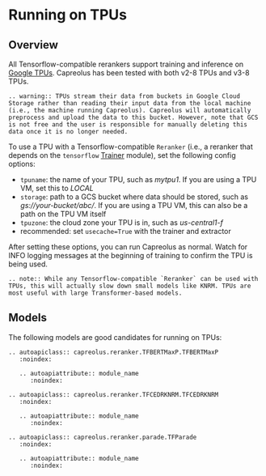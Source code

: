 # Running on TPUs

## Overview
All Tensorflow-compatible rerankers support training and inference on [Google TPUs](https://cloud.google.com/tpu). Capreolus has been tested with both v2-8 TPUs and v3-8 TPUs.

```eval_rst
.. warning:: TPUs stream their data from buckets in Google Cloud Storage rather than reading their input data from the local machine (i.e., the machine running Capreolus). Capreolus will automatically preprocess and upload the data to this bucket. However, note that GCS is not free and the user is responsible for manually deleting this data once it is no longer needed.
```

To use a TPU with a Tensorflow-compatible `Reranker` (i.e., a reranker that depends on the `tensorflow` <a href="autoapi/capreolus/trainer/index.html">Trainer</a> module), set the following config options:
- `tpuname`: the name of your TPU, such as *mytpu1*. If you are using a TPU VM, set this to *LOCAL* </li>
- `storage`: path to a GCS bucket where data should be stored, such as *gs://your-bucket/abc/*. If you are using a TPU VM, this can also be a path on the TPU VM itself </li>
- `tpuzone`: the cloud zone your TPU is in, such as *us-central1-f* </li>
- recommended: set `usecache=True` with the trainer and extractor </li>

After setting these options, you can run Capreolus as normal. Watch for INFO logging messages at the beginning of training to confirm the TPU is being used.

```eval_rst
.. note:: While any Tensorflow-compatible `Reranker` can be used with TPUs, this will actually slow down small models like KNRM. TPUs are most useful with large Transformer-based models.
```

## Models
The following models are good candidates for running on TPUs:

```eval_rst
.. autoapiclass:: capreolus.reranker.TFBERTMaxP.TFBERTMaxP
   :noindex:
   
   .. autoapiattribute:: module_name
      :noindex:
```

```eval_rst
.. autoapiclass:: capreolus.reranker.TFCEDRKNRM.TFCEDRKNRM
   :noindex:
   
   .. autoapiattribute:: module_name
      :noindex:
```

```eval_rst
.. autoapiclass:: capreolus.reranker.parade.TFParade
   :noindex:
   
   .. autoapiattribute:: module_name
      :noindex:
```
